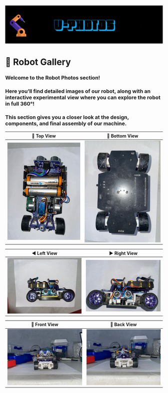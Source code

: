 ![GIF](D2%20ROBOTICS%20-%20V-PHOTOS.gif)

# 🚗 Robot Gallery

### Welcome to the **Robot Photos** section!  
### Here you’ll find detailed images of our robot, along with an interactive experimental view where you can explore the robot in full 360°!  
### This section gives you a closer look at the design, components, and final assembly of our machine.


| 🔼 Top View | 🔽 Bottom View |
|------------|----------------|
| ![Top](top.jpg) | ![Bottom](bottom.jpg) |

| ◀️ Left View | ▶️ Right View |
|--------------|---------------|
| ![Left](left.jpg) | ![Right](right.jpg) |

| 🔳 Front View | 🔲 Back View |
|---------------|--------------|
| ![Front](front.jpg) | ![Back](back.jpg) |
